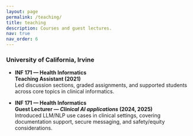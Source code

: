 ```yaml
---
layout: page
permalink: /teaching/
title: teaching
description: Courses and guest lectures.
nav: true
nav_order: 6
---
```


### University of California, Irvine

- **INF 171 — Health Informatics**  
  **Teaching Assistant (2021)**  
  Led discussion sections, graded assignments, and supported students across core topics in clinical informatics.

- **INF 171 — Health Informatics**  
  **Guest Lecturer — _Clinical AI applications_ (2024, 2025)**  
  Introduced LLM/NLP use cases in clinical settings, covering documentation support, secure messaging, and safety/equity considerations.
